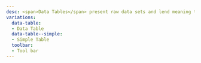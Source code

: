 ```yaml
---
desc: <span>Data Tables</span> present raw data sets and lend meaning to the data, while maintaining that the data is readable, scannable, and easily comparable.
variations:
  data-table:
  - Data Table
  data-table--simple:
  - Simple Table
  toolbar:
  - Tool bar
---
```

